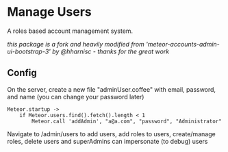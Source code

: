 # Manage Users

A roles based account management system.

*this package is a fork and heavily modified from 'meteor-accounts-admin-ui-bootstrap-3' by @hharnisc - thanks for the great work*

## Config

On the server, create a new file "adminUser.coffee" with email, password, and name (you can change your password later)

```
Meteor.startup ->
	if Meteor.users.find().fetch().length < 1
		Meteor.call 'addAdmin', "a@a.com", "password", "Administrator"
```

Navigate to /admin/users to add users, add roles to users,
create/manage roles, delete users and superAdmins can impersonate (to debug) users
